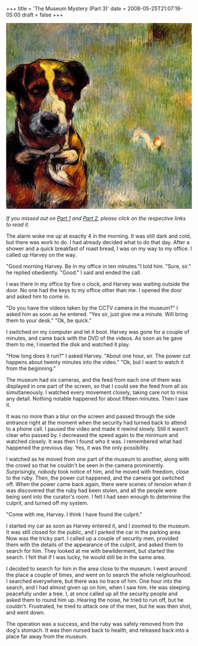 +++
title = 'The Museum Mystery (Part 3)'
date = 2008-05-25T21:07:18-05:00
draft = false
+++

![naughty-dog](../../static/images/museum-mystery-3.png)

*If you missed out on [Part 1](the-museum-mystery-part-1.md) and [Part 2](the-museum-mystery-part-2.md), please click on the respective links to read it.*

The alarm woke me up at exactly 4 in the morning. It was still dark and cold, but there was work to do. I had already decided what to do that day. After a shower and a quick breakfast of roast bread, I was on my way to my office. I called up Harvey on the way.

"Good morning Harvey. Be in my office in ten minutes."I told him.
"Sure, sir." he replied obediently.
"Good." I said and ended the call.

I was there in my office by five o clock, and Harvey was waiting outside the door. No one had the keys to my office other than me. I opened the door and asked him to come in.

"Do you have the videos taken by the CCTV camera in the museum?" I asked him as soon as he entered.
"Yes sir, just give me a minute. Will bring them to your desk."
"Ok, be quick."

I switched on my computer and let it boot. Harvey was gone for a couple of minutes, and came back with the DVD of the videos. As soon as he gave them to me, I inserted the disk and watched it play.

"How long does it run?" I asked Harvey.
"About one hour, sir. The power cut happens about twenty minutes into the video."
"Ok, but I want to watch it from the beginning."

The museum had six cameras, and the feed from each one of them was displayed in one part of the screen, so that I could see the feed from all six simultaneously. I watched every movement closely, taking care not to miss any detail. Nothing notable happened for about fifteen minutes. Then I saw it.

It was no more than a blur on the screen and passed through the side entrance right at the moment when the security had turned back to attend to a phone call. I paused the video and made it rewind slowly. Still it wasn't clear who passed by. I decreased the speed again to the minimum and watched closely. It was then I found who it was. I remembered what had happened the previous day. Yes, it was the only possibility.

I watched as he moved from one part of the museum to another, along with the crowd so that he couldn't be seen in the camera prominently. Surprisingly, nobody took notice of him, and he moved with freedom, close to the ruby. Then, the power cut happened, and the camera got switched off. When the power came back again, there were scenes of tension when it was discovered that the ruby had been stolen, and all the people were being sent into the curator's room. I felt I had seen enough to determine the culprit, and turned off my system.

"Come with me, Harvey. I think I have found the culprit."

I started my car as soon as Harvey entered it, and I zoomed to the museum. It was still closed for the public, and I parked the car in the parking area. Now was the tricky part. I called up a couple of security men, provided them with the details of the appearance of the culprit, and asked them to search for him. They looked at me with bewilderment, but started the search. I felt that if I was lucky, he would still be in the same area.

I decided to search for him in the area close to the museum. I went around the place a couple of times, and went on to search the whole neighourhood. I searched everywhere, but there was no trace of him. One hour into the search, and I had almost given up on him, when I saw him. He was sleeping peacefully under a tree. I, at once called up all the security people and asked them to round him up. Hearing the noise, he tried to run off, but he couldn't. Frustrated, he tried to attack one of the men, but he was then shot, and went down.

The operation was a success, and the ruby was safely removed from the dog's stomach. It was then nursed back to health, and released back into a place far away from the museum.